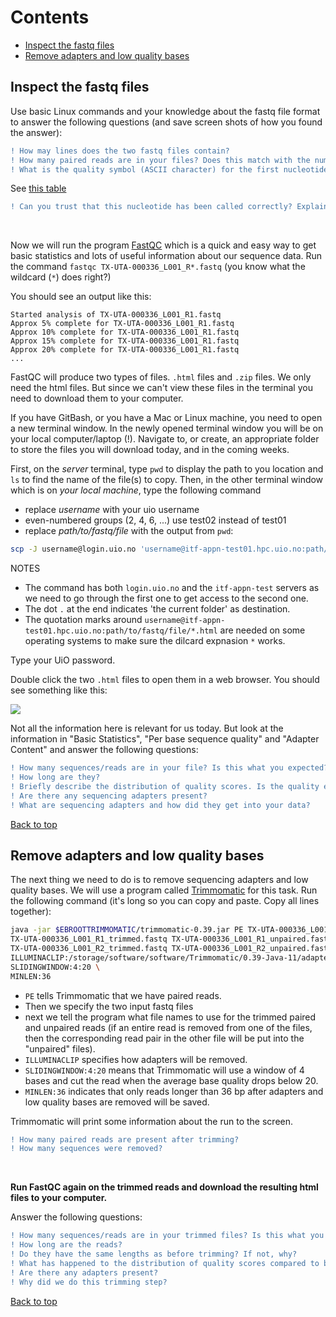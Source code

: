 # Contents
- [Inspect the fastq files](#inspect-the-fastq-files)
- [Remove adapters and low quality bases](#remove-adapters-and-low-quality-bases)

## Inspect the fastq files

Use basic Linux commands and your knowledge about the fastq file format to answer the following questions (and save screen shots of how you found the answer):
```diff
! How may lines does the two fastq files contain?
! How many paired reads are in your files? Does this match with the number you found in the previous exercise?
! What is the quality symbol (ASCII character) for the first nucleotide in the first read in the SRR..._1.fastq file?
````
See [this table](https://support.illumina.com/help/BaseSpace_OLH_009008/Content/Source/Informatics/BS/QualityScoreEncoding_swBS.htm)   
```diff
! Can you trust that this nucleotide has been called correctly? Explain why.
```
<br>

Now we will run the program [FastQC](https://www.bioinformatics.babraham.ac.uk/projects/fastqc/) which is a quick and easy way to get basic statistics and lots of useful information about our sequence data. Run the command `fastqc TX-UTA-000336_L001_R*.fastq` (you know what the wildcard (`*`) does right?)  

You should see an output like this:  
```
Started analysis of TX-UTA-000336_L001_R1.fastq
Approx 5% complete for TX-UTA-000336_L001_R1.fastq
Approx 10% complete for TX-UTA-000336_L001_R1.fastq
Approx 15% complete for TX-UTA-000336_L001_R1.fastq
Approx 20% complete for TX-UTA-000336_L001_R1.fastq
...
```

FastQC will produce two types of files. `.html` files and `.zip` files. We only need the html files. But since we can't view these files in the terminal you need to download them to your computer.

<!--
(you also did this in [Module 5](https://github.com/BIOS3010/Module-5-multiple-alignment#533-moving-files-from-an-external-server-to-your-own-computer)).-->
<!-- Now changed as we need to go through login.uio.no -->

If you have GitBash, or you have a Mac or Linux machine, you need to open a new terminal window. In the newly opened terminal window you will be on your local computer/laptop (!).
Navigate to, or create, an appropriate folder to store the files you will download today, and in the coming weeks.  

First, on the *server* terminal, type `pwd` to display the path to you location and `ls` to find the name of the file(s) to copy. Then, in the other terminal window which is on *your local machine*, type the following command
* replace *username* with your uio username
* even-numbered groups (2, 4, 6, ...) use test02 instead of test01
* replace *path/to/fastq/file* with the output from `pwd`:    

```bash
scp -J username@login.uio.no 'username@itf-appn-test01.hpc.uio.no:path/to/fastq/file/*.html' .
```

NOTES
* The command has both `login.uio.no` and the `itf-appn-test` servers as we need to go through the first one to get access to the second one.
* The dot `.` at the end indicates 'the current folder' as destination.
*  The quotation marks around `username@itf-appn-test01.hpc.uio.no:path/to/fastq/file/*.html` are needed on some operating systems to make sure the dilcard expnasion `*` works.

Type your UiO password.

Double click the two `.html` files to open them in a web browser. You should see something like this:

<img src="/images/fastqc.png"> <br>   

Not all the information here is relevant for us today. But look at the information in "Basic Statistics", "Per base sequence quality" and "Adapter Content" and answer the following questions:

```diff
! How many sequences/reads are in your file? Is this what you expected?
! How long are they?
! Briefly describe the distribution of quality scores. Is the quality equally good along the entire sequence? Are there any differences in quality between pair 1 and pair 2 reads?
! Are there any sequencing adapters present?
! What are sequencing adapters and how did they get into your data?
```


[Back to top](#contents)


## Remove adapters and low quality bases  

The next thing we need to do is to remove sequencing adapters and low quality bases. We will use a program called [Trimmomatic](http://www.usadellab.org/cms/?page=trimmomatic) for this task. Run the following command (it's long so you can copy and paste. Copy all lines together):

```bash
java -jar $EBROOTTRIMMOMATIC/trimmomatic-0.39.jar PE TX-UTA-000336_L001_R1.fastq TX-UTA-000336_L001_R2.fastq \
TX-UTA-000336_L001_R1_trimmed.fastq TX-UTA-000336_L001_R1_unpaired.fastq \
TX-UTA-000336_L001_R2_trimmed.fastq TX-UTA-000336_L001_R2_unpaired.fastq \
ILLUMINACLIP:/storage/software/software/Trimmomatic/0.39-Java-11/adapters/TruSeq3-PE.fa:2:30:10 \
SLIDINGWINDOW:4:20 \
MINLEN:36
```

* `PE` tells Trimmomatic that we have paired reads.
* Then we specify the two input fastq files
* next we tell the program what file names to use for the trimmed paired and unpaired reads (if an entire read is removed from one of the files, then the corresponding read pair in the other file will be put into the "unpaired" files).  
* `ILLUMINACLIP` specifies how adapters will be removed.  
* `SLIDINGWINDOW:4:20` means that Trimmomatic will use a window of 4 bases and cut the read when the average base quality drops below 20.  
* `MINLEN:36` indicates that only reads longer than 36 bp after adapters and low quality bases are removed will be saved.  

Trimmomatic will print some information about the run to the screen.
```diff
! How many paired reads are present after trimming?
! How many sequences were removed?
```  

<br>  

**Run FastQC again on the trimmed reads and download the resulting html files to your computer.**  


Answer the following questions:
```diff
! How many sequences/reads are in your trimmed files? Is this what you expected?
! How long are the reads?
! Do they have the same lengths as before trimming? If not, why?
! What has happened to the distribution of quality scores compared to before Trimmomatic?
! Are there any adapters present?
! Why did we do this trimming step?
```

[Back to top](#contents)
